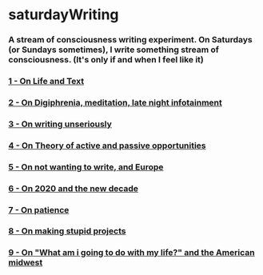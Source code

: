 # saturdayWriting
### A stream of consciousness writing experiment. On Saturdays (or Sundays sometimes), I write something stream of consciousness. (It's only if and when I feel like it)


### [1 - On Life and Text](./1-On-Life-and-Text.md)

### [2 - On Digiphrenia, meditation, late night infotainment](./2-On-Digiphrenia,-meditation,-late-night-infotainment.md)

### [3 - On writing unseriously](./3-On-writing-unseriously.md)

### [4 - On Theory of active and passive opportunities ](./4-On-Theory-of-active-and-passive-opportunities-.md)

### [5 - On not wanting to write, and Europe](./5-On-not-wanting-to-write,-and-Europe.md)

### [6 - On 2020 and the new decade](./6-On-2020-and-the-new-decade.md)

### [7 - On patience](./7-On-patience.md)

### [8 - On making stupid projects ](./8-On-making-stupid-projects-.md)

### [9 - On "What am i going to do with my life?" and the American midwest](./9-On-What-am-i-going-to-do-with-my-life-and-the-American-midwest.md)
